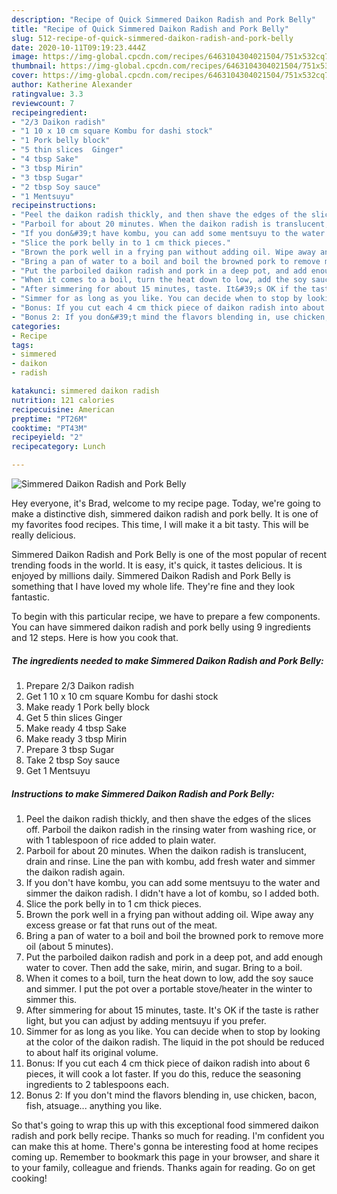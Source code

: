 ```yaml
---
description: "Recipe of Quick Simmered Daikon Radish and Pork Belly"
title: "Recipe of Quick Simmered Daikon Radish and Pork Belly"
slug: 512-recipe-of-quick-simmered-daikon-radish-and-pork-belly
date: 2020-10-11T09:19:23.444Z
image: https://img-global.cpcdn.com/recipes/6463104304021504/751x532cq70/simmered-daikon-radish-and-pork-belly-recipe-main-photo.jpg
thumbnail: https://img-global.cpcdn.com/recipes/6463104304021504/751x532cq70/simmered-daikon-radish-and-pork-belly-recipe-main-photo.jpg
cover: https://img-global.cpcdn.com/recipes/6463104304021504/751x532cq70/simmered-daikon-radish-and-pork-belly-recipe-main-photo.jpg
author: Katherine Alexander
ratingvalue: 3.3
reviewcount: 7
recipeingredient:
- "2/3 Daikon radish"
- "1 10 x 10 cm square Kombu for dashi stock"
- "1 Pork belly block"
- "5 thin slices  Ginger"
- "4 tbsp Sake"
- "3 tbsp Mirin"
- "3 tbsp Sugar"
- "2 tbsp Soy sauce"
- "1 Mentsuyu"
recipeinstructions:
- "Peel the daikon radish thickly, and then shave the edges of the slices off. Parboil the daikon radish in the rinsing water from washing rice, or with 1 tablespoon of rice added to plain water."
- "Parboil for about 20 minutes. When the daikon radish is translucent, drain and rinse. Line the pan with kombu, add fresh water and simmer the daikon radish again."
- "If you don&#39;t have kombu, you can add some mentsuyu to the water and simmer the daikon radish. I didn&#39;t have a lot of kombu, so I added both."
- "Slice the pork belly in to 1 cm thick pieces."
- "Brown the pork well in a frying pan without adding oil. Wipe away any excess grease or fat that runs out of the meat."
- "Bring a pan of water to a boil and boil the browned pork to remove more oil (about 5 minutes)."
- "Put the parboiled daikon radish and pork in a deep pot, and add enough water to cover. Then add the sake, mirin, and sugar. Bring to a boil."
- "When it comes to a boil, turn the heat down to low, add the soy sauce and simmer. I put the pot over a portable stove/heater in the winter to simmer this."
- "After simmering for about 15 minutes, taste. It&#39;s OK if the taste is rather light, but you can adjust by adding mentsuyu if you prefer."
- "Simmer for as long as you like. You can decide when to stop by looking at the color of the daikon radish. The liquid in the pot should be reduced to about half its original volume."
- "Bonus: If you cut each 4 cm thick piece of daikon radish into about 6 pieces, it will cook a lot faster. If you do this, reduce the seasoning ingredients to 2 tablespoons each."
- "Bonus 2: If you don&#39;t mind the flavors blending in, use chicken, bacon, fish, atsuage... anything you like."
categories:
- Recipe
tags:
- simmered
- daikon
- radish

katakunci: simmered daikon radish 
nutrition: 121 calories
recipecuisine: American
preptime: "PT26M"
cooktime: "PT43M"
recipeyield: "2"
recipecategory: Lunch

---
```



![Simmered Daikon Radish and Pork Belly](https://img-global.cpcdn.com/recipes/6463104304021504/751x532cq70/simmered-daikon-radish-and-pork-belly-recipe-main-photo.jpg)

Hey everyone, it's Brad, welcome to my recipe page. Today, we're going to make a distinctive dish, simmered daikon radish and pork belly. It is one of my favorites food recipes. This time, I will make it a bit tasty. This will be really delicious.



Simmered Daikon Radish and Pork Belly is one of the most popular of recent trending foods in the world. It is easy, it's quick, it tastes delicious. It is enjoyed by millions daily. Simmered Daikon Radish and Pork Belly is something that I have loved my whole life. They're fine and they look fantastic.


To begin with this particular recipe, we have to prepare a few components. You can have simmered daikon radish and pork belly using 9 ingredients and 12 steps. Here is how you cook that.

<!--inarticleads1-->

##### The ingredients needed to make Simmered Daikon Radish and Pork Belly:

1. Prepare 2/3 Daikon radish
1. Get 1 10 x 10 cm square Kombu for dashi stock
1. Make ready 1 Pork belly block
1. Get 5 thin slices  Ginger
1. Make ready 4 tbsp Sake
1. Make ready 3 tbsp Mirin
1. Prepare 3 tbsp Sugar
1. Take 2 tbsp Soy sauce
1. Get 1 Mentsuyu




<!--inarticleads2-->

##### Instructions to make Simmered Daikon Radish and Pork Belly:

1. Peel the daikon radish thickly, and then shave the edges of the slices off. Parboil the daikon radish in the rinsing water from washing rice, or with 1 tablespoon of rice added to plain water.
1. Parboil for about 20 minutes. When the daikon radish is translucent, drain and rinse. Line the pan with kombu, add fresh water and simmer the daikon radish again.
1. If you don&#39;t have kombu, you can add some mentsuyu to the water and simmer the daikon radish. I didn&#39;t have a lot of kombu, so I added both.
1. Slice the pork belly in to 1 cm thick pieces.
1. Brown the pork well in a frying pan without adding oil. Wipe away any excess grease or fat that runs out of the meat.
1. Bring a pan of water to a boil and boil the browned pork to remove more oil (about 5 minutes).
1. Put the parboiled daikon radish and pork in a deep pot, and add enough water to cover. Then add the sake, mirin, and sugar. Bring to a boil.
1. When it comes to a boil, turn the heat down to low, add the soy sauce and simmer. I put the pot over a portable stove/heater in the winter to simmer this.
1. After simmering for about 15 minutes, taste. It&#39;s OK if the taste is rather light, but you can adjust by adding mentsuyu if you prefer.
1. Simmer for as long as you like. You can decide when to stop by looking at the color of the daikon radish. The liquid in the pot should be reduced to about half its original volume.
1. Bonus: If you cut each 4 cm thick piece of daikon radish into about 6 pieces, it will cook a lot faster. If you do this, reduce the seasoning ingredients to 2 tablespoons each.
1. Bonus 2: If you don&#39;t mind the flavors blending in, use chicken, bacon, fish, atsuage... anything you like.




So that's going to wrap this up with this exceptional food simmered daikon radish and pork belly recipe. Thanks so much for reading. I'm confident you can make this at home. There's gonna be interesting food at home recipes coming up. Remember to bookmark this page in your browser, and share it to your family, colleague and friends. Thanks again for reading. Go on get cooking!
